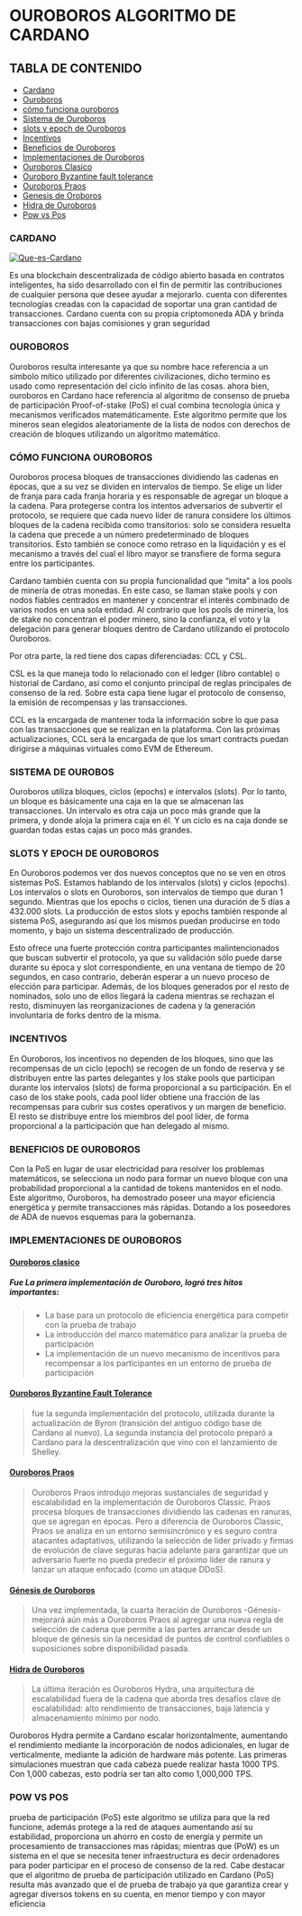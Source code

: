 # OUROBOROS ALGORITMO DE CARDANO

## TABLA DE CONTENIDO

* [Cardano](#Cardano)
* [Ouroboros](#Ouroboros)
* [cómo funciona ouroboros](#Cómo-funciona-Ouroboros)
* [Sistema de Ouroboros](#SISTEMA-DE-OUROBOS)
* [slots y epoch de Ouroboros](#SLOTS-Y-EPOCH-DE-OUROBOROS)
* [Incentivos](#INCENTIVOS)
* [Beneficios de Ouroboros](#BENEFICIOS-DE-OUROBOROS)
* [Implementaciones de Ouroboros](#IMPLEMENTACIONES-DE-OUROBOROS)
* [Ouroboros Clasico](#Ouroboros-clasico)
* [Ouroboro Byzantine fault tolerance](#Ouroboros-Byzantine-Fault-Tolerance)
* [Ouroboros Praos](#Ouroboros-Praos)
* [Genesis de Oroboros](#Génesis-de-Ouroboros)
* [Hidra de Ouroboros](#Hidra-de-Ouroboros)
* [Pow vs Pos](#POW-VS-POS)


### CARDANO


<a href="https://ibb.co/3zQKKJS"><img src="https://i.ibb.co/vYR99tL/Que-es-Cardano.jpg" alt="Que-es-Cardano" border="0"></a>

Es una blockchain descentralizada de código abierto basada en contratos inteligentes, ha sido desarrollado con el fin de permitir las contribuciones de cualquier persona que desee ayudar a mejorarlo. cuenta con diferentes tecnologías creadas con la capacidad de soportar una gran cantidad de transacciones. Cardano cuenta con su propia criptomoneda ADA y brinda transacciones con bajas comisiones y gran seguridad

###  OUROBOROS
Ouroboros resulta interesante ya que su nombre hace referencia a un símbolo mítico utilizado por diferentes civilizaciones, dicho termino es usado como representación del ciclo infinito de las cosas. 
ahora bien, ouroboros en Cardano hace referencia al algoritmo de consenso de prueba de participación Proof-of-stake (PoS) el cual combina tecnología única y mecanismos verificados matemáticamente. Este algoritmo permite que los mineros sean elegidos aleatoriamente de la lista de nodos con derechos de creación de bloques utilizando un algoritmo matemático.
### CÓMO FUNCIONA OUROBOROS
Ouroboros procesa bloques de transacciones dividiendo las cadenas en épocas, que a su vez se dividen en intervalos de tiempo. Se elige un líder de franja para cada franja horaria y es responsable de agregar un bloque a la cadena. Para protegerse contra los intentos adversarios de subvertir el protocolo, se requiere que cada nuevo líder de ranura considere los últimos bloques de la cadena recibida como transitorios: solo se considera resuelta la cadena que precede a un número predeterminado de bloques transitorios. Esto también se conoce como retraso en la liquidación y es el mecanismo a través del cual el libro mayor se transfiere de forma segura entre los participantes.

Cardano también cuenta con su propia funcionalidad que “imita” a los pools de minería de otras monedas. En este caso, se llaman stake pools y con nodos fiables centrados en mantener y concentrar el interés combinado de varios nodos en una sola entidad. Al contrario que los pools de minería, los de stake no concentran el poder minero, sino la confianza, el voto y la delegación para generar bloques dentro de Cardano utilizando el protocolo Ouroboros.

Por otra parte, la red tiene dos capas diferenciadas: CCL y CSL.

CSL es la que maneja todo lo relacionado con el ledger (libro contable) o historial de Cardano, así como el conjunto principal de reglas principales de consenso de la red. Sobre esta capa tiene lugar el protocolo de consenso, la emisión de recompensas y las transacciones.

CCL es la encargada de mantener toda la información sobre lo que pasa con las transacciones que se realizan en la plataforma. Con las próximas actualizaciones, CCL será la encargada de que los smart contracts puedan dirigirse a máquinas virtuales como EVM de Ethereum.

###  SISTEMA DE OUROBOS

Ouroboros utiliza bloques, ciclos (epochs) e intervalos (slots). Por lo tanto, un bloque es básicamente una caja en la que se almacenan las transacciones. Un intervalo es otra caja un poco más grande que la primera, y donde aloja la primera caja en él. Y un ciclo es na caja donde se guardan todas estas cajas un poco más grandes.

###  SLOTS Y EPOCH DE OUROBOROS

 En Ouroboros podemos ver dos nuevos conceptos que no se ven en otros sistemas PoS. Estamos hablando de los intervalos (slots) y ciclos (epochs). Los intervalos o slots en Ouroboros, son intervalos de tiempo que duran 1 segundo. Mientras que los epochs o ciclos, tienen una duración de 5 días a 432.000 slots. La producción de estos slots y epochs también responde al sistema PoS, asegurando así que los mismos puedan producirse en todo momento, y bajo un sistema descentralizado de producción.

Esto ofrece una fuerte protección contra participantes malintencionados que buscan subvertir el protocolo, ya que su validación sólo puede darse durante su época y slot correspondiente, en una ventana de tiempo de 20 segundos, en caso contrario, deberán esperar a un nuevo proceso de elección para participar. Además, de los bloques generados por el resto de nominados, solo uno de ellos llegará la cadena mientras se rechazan el resto, disminuyen las reorganizaciones de cadena y la generación involuntaria de forks dentro de la misma.

###  INCENTIVOS

En Ouroboros, los incentivos no dependen de los bloques, sino que las recompensas de un ciclo (epoch) se recogen de un fondo de reserva y se distribuyen entre las partes delegantes y los stake pools que participan durante los intervalos (slots) de forma proporcional a su participación. En el caso de los stake pools, cada pool líder obtiene una fracción de las recompensas para cubrir sus costes operativos y un margen de beneficio. El resto se distribuye entre los miembros del pool líder, de forma proporcional a la participación que han delegado al mismo.

###  BENEFICIOS DE OUROBOROS 

Con la PoS en lugar de usar electricidad para resolver los problemas matemáticos, se selecciona un nodo para formar un nuevo bloque con una probabilidad proporcional a la cantidad de tokens mantenidos en el nodo.
Este algoritmo, Ouroboros, ha demostrado poseer una mayor eficiencia energética y permite transacciones más rápidas. Dotando a los poseedores de ADA de nuevos esquemas para la gobernanza.

### IMPLEMENTACIONES DE OUROBOROS

#### [Ouroboros clasico](https://eprint.iacr.org/2016/889.pdf) 

##### Fue La primera implementación de Ouroboro, logró tres hitos importantes:

> * La base para un protocolo de eficiencia energética para competir con la prueba de trabajo
> * La introducción del marco matemático para analizar la prueba de participación
> * La implementación de un nuevo mecanismo de incentivos para recompensar a los participantes en un entorno de prueba de participación

#### [Ouroboros Byzantine Fault Tolerance](https://eprint.iacr.org/2018/1049.pdf) 

> fue la segunda implementación del protocolo, utilizada durante la actualización de Byron (transición del antiguo código base de Cardano al nuevo). La segunda instancia del protocolo preparó a Cardano para la descentralización que vino con el lanzamiento de Shelley.

#### [Ouroboros Praos](https://eprint.iacr.org/2017/573.pdf)

> Ouroboros Praos introdujo mejoras sustanciales de seguridad y escalabilidad en la implementación de Ouroboros Classic. Praos procesa bloques de transacciones dividiendo las cadenas en ranuras, que se agregan en épocas. Pero a diferencia de Ouroboros Classic, Praos se analiza en un entorno semisincrónico y es seguro contra atacantes adaptativos, utilizando la selección de líder privado y firmas de evolución de clave seguras hacia adelante para garantizar que un adversario fuerte no pueda predecir el próximo líder de ranura y lanzar un ataque enfocado (como un ataque DDoS).

#### [Génesis de Ouroboros](https://eprint.iacr.org/2018/378.pdf)

> Una vez implementada, la cuarta iteración de Ouroboros -Génesis- mejorará aún más a Ouroboros Praos al agregar una nueva regla de selección de cadena que permite a las partes arrancar desde un bloque de génesis sin la necesidad de puntos de control confiables o suposiciones sobre disponibilidad pasada. 

#### [Hidra de Ouroboros](https://eprint.iacr.org/2020/299.pdf)

> La última iteración es Ouroboros Hydra, una arquitectura de escalabilidad fuera de la cadena que aborda tres desafíos clave de escalabilidad: alto rendimiento de transacciones, baja latencia y almacenamiento mínimo por nodo.

Ouroboros Hydra permite a Cardano escalar horizontalmente, aumentando el rendimiento mediante la incorporación de nodos adicionales, en lugar de verticalmente, mediante la adición de hardware más potente. Las primeras simulaciones muestran que cada cabeza puede realizar hasta 1000 TPS. Con 1,000 cabezas, esto podría ser tan alto como 1,000,000 TPS.

### POW VS POS
prueba de participación (PoS) este algoritmo se utiliza para que la red funcione, además protege a la red de ataques aumentando así su estabilidad, proporciona un ahorro en costo de energía y permite un procesamiento de transacciones mas rápidas; mientras que (PoW) es un sistema en el que se necesita tener infraestructura es decir ordenadores para poder participar en el proceso de consenso de la red.
Cabe destacar que el algoritmo de prueba de participación utilizado en Cardano (PoS) resulta más avanzado que el de prueba de trabajo ya que garantiza crear y agregar diversos tokens en su cuenta, en menor tiempo y con mayor eficiencia











